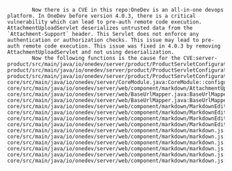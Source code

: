 
            Now there is a CVE in this repo:OneDev is an all-in-one devops platform. In OneDev before version 4.0.3, there is a critical vulnerability which can lead to pre-auth remote code execution. AttachmentUploadServlet deserializes untrusted data from the `Attachment-Support` header. This Servlet does not enforce any authentication or authorization checks. This issue may lead to pre-auth remote code execution. This issue was fixed in 4.0.3 by removing AttachmentUploadServlet and not using deserialization.
            Now the following functions is the cause for the CVE:server-product/src/main/java/io/onedev/server/product/ProductServletConfigurator.java:ProductServletConfigurator::ProductServletConfigurator();server-product/src/main/java/io/onedev/server/product/ProductServletConfigurator.java:ProductServletConfigurator::ProductServletConfigurator();server-product/src/main/java/io/onedev/server/product/ProductServletConfigurator.java:ProductServletConfigurator::configure();server-core/src/main/java/io/onedev/server/CoreModule.java:CoreModule::configureWeb();server-core/src/main/java/io/onedev/server/web/component/markdown/AttachmentUploadServlet.java:AttachmentUploadServlet::doPost();server-core/src/main/java/io/onedev/server/web/BaseUrlMapper.java:BaseUrlMapper::addProjectPages();server-core/src/main/java/io/onedev/server/web/BaseUrlMapper.java:BaseUrlMapper::addProjectPages();server-core/src/main/java/io/onedev/server/web/component/markdown/MarkdownEditor.java:MarkdownEditor::onInitialize();server-core/src/main/java/io/onedev/server/web/component/markdown/MarkdownEditor.java:MarkdownEditor::onInitialize();server-core/src/main/java/io/onedev/server/web/component/markdown/MarkdownEditor.java:MarkdownEditor::renderHead();server-core/src/main/java/io/onedev/server/web/component/markdown/MarkdownEditor.java:MarkdownEditor::renderHead();server-core/src/main/java/io/onedev/server/web/component/markdown/markdown.js:$preview.children();server-core/src/main/java/io/onedev/server/web/component/markdown/markdown.js:$preview.children();server-core/src/main/java/io/onedev/server/web/component/markdown/markdown.js:uploadFile();server-core/src/main/java/io/onedev/server/web/component/markdown/markdown.js:uploadFile();server-core/src/main/java/io/onedev/server/web/component/markdown/markdown.js:xhr.onload();server-core/src/main/java/io/onedev/server/web/component/markdown/markdown.js:xhr.onload();
            